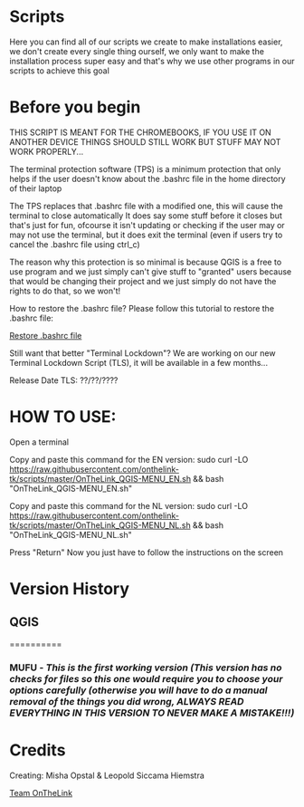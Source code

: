 # Scripts
Here you can find all of our scripts we create to make installations easier, we don't create every single thing ourself, we only want to make the installation process super easy and that's why we use other programs in our scripts to achieve this goal

# Before you begin
THIS SCRIPT IS MEANT FOR THE CHROMEBOOKS, IF YOU USE IT ON ANOTHER DEVICE THINGS SHOULD STILL WORK BUT STUFF MAY NOT WORK PROPERLY...



The terminal protection software (TPS) is a minimum protection that only helps if the user doesn't know about the .bashrc file in the home directory of their laptop


The TPS replaces that .bashrc file with a modified one, this will cause the terminal to close automatically
It does say some stuff before it closes but that's just for fun, ofcourse it isn't updating or checking if the user may or may not use the terminal, but it does exit the terminal (even if users try to cancel the .bashrc file using ctrl_c)

The reason why this protection is so minimal is because QGIS is a free to use program and we just simply can't give stuff to "granted" users because that would be changing their project and we just simply do not have the rights to do that, so we won't!


How to restore the .bashrc file?
Please follow this tutorial to restore the .bashrc file:

[Restore .bashrc file](https://raw.githubusercontent.com/onthelink-tk/scripts/master/qgis/MUFU/Tutorials/HowToRestoreBashrcFile.txt "Tutorial to restore .bashrc file")


Still want that better "Terminal Lockdown"?
We are working on our new Terminal Lockdown Script (TLS), it will be available in a few months...

Release Date TLS: ??/??/????

# HOW TO USE:

Open a terminal

Copy and paste this command for the EN version:
sudo curl -LO https://raw.githubusercontent.com/onthelink-tk/scripts/master/OnTheLink_QGIS-MENU_EN.sh && bash "OnTheLink_QGIS-MENU_EN.sh"

Copy and paste this command for the NL version:
sudo curl -LO https://raw.githubusercontent.com/onthelink-tk/scripts/master/OnTheLink_QGIS-MENU_NL.sh && bash "OnTheLink_QGIS-MENU_NL.sh"


Press "Return"
Now you just have to follow the instructions on the screen

# Version History

## QGIS
==========

### **MUFU** - *This is the first working version (This version has no checks for files so this one would require you to choose your options carefully (otherwise you will have to do a manual removal of the things you did wrong, ALWAYS READ EVERYTHING IN THIS VERSION TO NEVER MAKE A MISTAKE!!!)*


# Credits
Creating: Misha Opstal & Leopold Siccama Hiemstra

[Team OnTheLink](https://onthelink.tk/ "Official Website")
